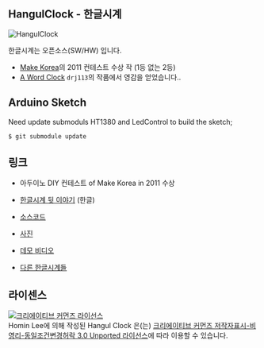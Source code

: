 ## HangulClock - 한글시계 ##

![HangulClock](https://lh3.googleusercontent.com/-pJXQXDfwuzw/TgtjowkEIzI/AAAAAAAAAZw/cv1DTU4nzRQ/w800-h533-no/IMGP9360.jpg)

한글시계는 오픈소스(SW/HW) 입니다.

- [Make Korea](http://www.make.co.kr)의 2011 컨테스트 수상 작 (1등 없는 2등)
- [A Word Clock](http://www.instructables.com/id/A-Word-Clock/) `drj113`의 작품에서 영감을 얻었습니다..

## Arduino Sketch ##

Need update submoduls HT1380 and LedControl to build the sketch;

    $ git submodule update

## 링크 ##

- 아두이노 DIY 컨테스트 of Make Korea in 2011 수상
- [한글시계 뒷 이야기](http://suapapas-blog.blogspot.kr/2011/11/blog-post.html) (한글)

- [소스코드](https://github.com/suapapa/HangulClock)
- [사진](https://picasaweb.google.com/118040095502884745897/KoreanWordClockWithArduino#)
- [데모 비디오](http://youtu.be/CJosltwJq8s)
- [다른 한글시계들](http://hangulclocks.suapapa.net)

## 라이센스 ##

<a rel="license" href="http://creativecommons.org/licenses/by-nc-sa/3.0/deed.ko"><img alt="크리에이티브 커먼즈 라이선스" style="border-width:0" src="http://i.creativecommons.org/l/by-nc-sa/3.0/88x31.png" /></a><br /><span xmlns:cc="http://creativecommons.org/ns#" property="cc:attributionName">Homin Lee</span>에 의해 작성된 <span xmlns:dct="http://purl.org/dc/terms/" property="dct:title">Hangul Clock</span> 은(는) <a rel="license" href="http://creativecommons.org/licenses/by-nc-sa/3.0/deed.ko">크리에이티브 커먼즈 저작자표시-비영리-동일조건변경허락 3.0 Unported 라이선스</a>에 따라 이용할 수 있습니다.
